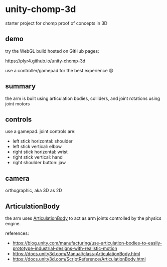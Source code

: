 # unity-chomp-3d
starter project for chomp proof of concepts in 3D

## demo

try the WebGL build hosted on GitHub pages:

https://plyr4.github.io/unity-chomp-3d

use a controller/gamepad for the best experience :smile:

## summary

the arm is built using articulation bodies, colliders, and joint rotations using joint motors

## controls

use a gamepad. joint controls are:
- left stick horizontal: shoulder
- left stick vertical: elbow
- right stick horizontal: wrist
- right stick vertical: hand
- right shoulder button: jaw

## camera

orthographic, aka 3D as 2D

## ArticulationBody

the arm uses [ArticulationBody](https://docs.unity3d.com/ScriptReference/ArticulationBody.html) to act as arm joints controlled by the physics engine.

references:
- https://blog.unity.com/manufacturing/use-articulation-bodies-to-easily-prototype-industrial-designs-with-realistic-motion
- https://docs.unity3d.com/Manual/class-ArticulationBody.html
- https://docs.unity3d.com/ScriptReference/ArticulationBody.html